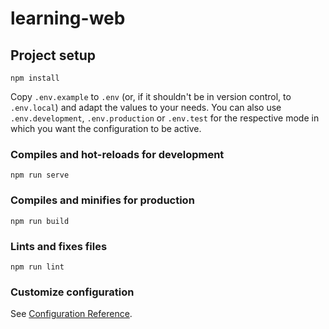 # learning-web

## Project setup
```
npm install
```

Copy `.env.example` to `.env` (or, if it shouldn't be in version control, to `.env.local`) and adapt the values to your needs. You can also use `.env.development`, `.env.production` or `.env.test` for the respective mode in which you want the configuration to be active.

### Compiles and hot-reloads for development
```
npm run serve
```

### Compiles and minifies for production
```
npm run build
```

### Lints and fixes files
```
npm run lint
```

### Customize configuration
See [Configuration Reference](https://cli.vuejs.org/config/).
